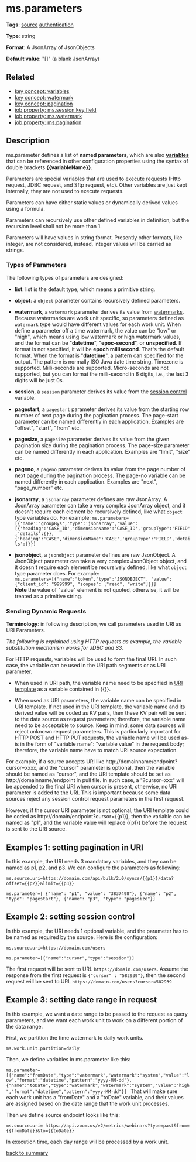 # ms.parameters

**Tags**: 
[source](categories.md#source-properties)
[authentication](categories.md#authentication-properties)

**Type**: string

**Format**: A JsonArray of JsonObjects

**Default value**: "[]" (a blank JsonArray)

## Related 
- [key concept: variables](https://github.com/linkedin/data-integration-library/blob/master/docs/concepts/variables.md)
- [key concept: watermark](https://github.com/linkedin/data-integration-library/blob/master/docs/concepts/watermark.md)
- [key concept: pagination](https://github.com/linkedin/data-integration-library/blob/master/docs/concepts/pagination.md)
- [job property: ms.session.key.field](ms.session.key.field.md)
- [job property: ms.watermark](ms.watermark.md)
- [job property: ms.pagination](ms.pagination.md)

## Description 

ms.parameter defines a list of **named parameters**,
which are also [**variables**](https://github.com/linkedin/data-integration-library/blob/master/docs/concepts/variables.md) 
that can be referenced in other configuration properties 
using the syntax of double brackets **{{variableName}}**.

Parameters are special variables that are used to execute requests (Http request, JDBC request, and Sftp request, etc).
Other variables are just kept internally, they are not used to execute requests.

Parameters can have either static values or dynamically derived 
values using a formula. 

Parameters can recursively use other defined variables in definition, 
but the recursion level shall not be more than 1.   

Parameters will have values in string format. Presently other formats, 
like integer, are not considered, instead, integer values
will be carried as strings. 

### Types of Parameters

The following types of parameters are designed: 

- **list**: list is the default type, which means a primitive string.

- **object**: a `object` parameter contains recursively defined parameters.

- **watermark**, a `watermark` parameter derives its value from [watermarks](https://github.com/linkedin/data-integration-library/blob/master/docs/concepts/watermark.md). 
Because watermarks are work unit specific, so parameters defined as `watermark` type 
would have different values for each work unit. When define a parameter off a 
time watermark, the value can be "low" or "high", which means using 
low watermark or high watermark values, and the format can be "**datetime**", 
"**epoc-second**", or **unspecified**. If format is not specified, it will be 
**epoch millisecond**. That's the default format. When the format is "**datetime**", 
a pattern can specified for the output. The pattern is normally ISO 
Java date time string. Timezone is supported. Milli-seconds are supported. 
Micro-seconds are not supported, but you can format the milli-second 
in 6 digits, i.e., the last 3 digits will be just 0s.
 
- **session**, a `session` parameter derives its value from the 
[session control](https://github.com/linkedin/data-integration-library/blob/master/docs/concepts/session-control.md) variable.

- **pagestart**, a `pagestart` parameter derives its value from the starting row 
number of next page during the pagination process. 
The page-start parameter can be named differently in each application. 
Examples are "offset", "start", "from" etc.
 
- **pagesize**, a `pagesize` parameter derives its value from the given 
pagination size during the pagination process. 
The page-size parameter can be named differently in each application. 
Examples are "limit", "size" etc.

- **pageno**, a `pageno` parameter derives its value from the page number of 
next page during the pagination process.
The page-no variable can be named differently in each application. Examples are "next", "page_number" etc.

- **jsonarray**, a `jsonarray` parameter defines are raw JsonArray. A JsonArray
parameter can take a very complex JsonArray object, and it doesn't require
each element be recursively defined, like what `object` type variables do. 
For example: `ms.parameters=[{'name':'groupBys','type':'jsonarray','value':[{'heading':'CASE_ID','dimensionName':'CASE_ID','groupType':'FIELD','details':{}}, {'heading':'CASE','dimensionName':'CASE','groupType':'FIELD','details':{}}]`

- **jsonobject**, a `jsonobject` parameter defines are raw JsonObject. 
A JsonObject parameter can take a very complex JsonObject object, 
and it doesn't require  each element be recursively defined, 
like what `object` type parameter does. For example:  
`ms.parameters=[{"name":"token","type":"JSONOBJECT", "value": {"client_id": "999999", "scopes": ["read", "write"]}}]`  
**Note** the value of "value" element is not quoted, otherwise, it will be 
treated as a primitive string.
  
### Sending Dynamic Requests
  
**Terminology**: in following description, we call parameters used in URI as URI Parameters.

_The following is explained using HTTP requests as example, the variable substitution mechanism works 
for JDBC and S3._

For HTTP requests, variables will be used to form the final URI. In such case, the variable can be 
used in the URI path segments or as URI parameter.

- When used in URI path, the variable name need to be specified in [URI template](ms.source.uri.md) 
as a variable contained in {{}}.

- When used as URI parameters, the variable name can be specified in URI template. If not used in the URI template, 
the variable name and its derived value will be coded as KV pairs, then these KV pair will be sent to the 
data source as request parameters; therefore, the variable name need to be acceptable to source. Keep in mind, some data sources will
reject unknown request parameters. This is particularly important for HTTP POST and HTTP PUT requests, 
the variable name will be used as-is in the form of "variable name": "variable value" in the request body; 
therefore, the variable name have to match URI source expectation.
 
For example, if a source accepts URI like http://domainname/endpoint?cursor=xxxx, and the "cursor" parameter is optional, 
then the variable should be named as "cursor", and the URI template should be set as http://domainname/endpoint in pull file.
In such case, a "?cursor=xxx" will be appended to the final URI when cursor is present, otherwise, no URI parameter is added
to the URI. This is important because some data sources reject any session control request parameters in the first request. 

However, if the cursor URI parameter is not optional, the URI template could be coded as http://domain/endpoint?cursor={{p1}}, 
then the variable can be named as "p1", and the variable value will replace {{p1}} before the request is sent to the URI source.

## Examples 1: setting pagination in URI

In this example, the URI needs 3 mandatory variables, and they can be named as p1, p2, and p3.
We can configure the parameters as following:

`ms.source.uri=https://domain.com/api/bulk/2.0/syncs/{{p1}}/data?offset={{p2}}&limit={{p3}}` </p>

`ms.parameter=[
  {"name": "p1", "value": "3837498"},
  {"name": "p2", "type": "pagestart"},
  {"name": "p3", "type": "pagesize"}]` </p>

## Example 2: setting session control

In this example, the URI needs 1 optional variable, and the parameter has to be named as
required by the source. Here is the configuration:

`ms.source.uri=https://domain.com/users` </p>

`ms.parameter=[{"name":"cursor","type":"session"}]` 

The first request will be sent to URL `https://domain.com/users`. Assume the response from the 
first request is `{"cursor" : "582939"}`, then the second request will be sent 
to URL `https://domain.com/users?cursor=582939`


## Example 3: setting date range in request 

In this example, we want a date range to be passed to the request as query parameters, and we want 
each work unit to work on a different portion of the data range.

First, we partition the time watermark to daily work units. 

`ms.work.unit.partition=daily`

Then, we define variables in ms.parameter like this:

`ms.parameter=
[{"name":"fromDate","type":"watermark","watermark":"system","value":"low","format":"datetime","pattern":"yyyy-MM-dd"},
{"name":"toDate","type":"watermark","watermark":"system","value":"high","format":"datetime","pattern":"yyyy-MM-dd"}]
`
That will make sure each work unit has a "fromDate" and a "toDate" variable, and their values are assigned
based on the date range that the work unit processes. 

Then we define source endpoint looks like this:

`ms.source.uri=
https://api.zoom.us/v2/metrics/webinars?type=past&from={{fromDate}}&to={{toDate}}
`

In execution time, each day range will be processed by a work unit.

[back to summary](summary.md#msparameters)
